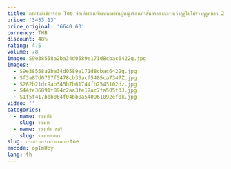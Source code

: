 ```yaml
---
title: กระชับสีเขียวรอบ Toe ข้อเท้ารองเท้าแบนแฟชั่นผู้หญิงรองเท้าสั้นลําลองกลางแจ้งฤดูใบไม้ร่วงฤดูหนาว 2025 ใหม่
price: '3453.13'
price_original: '6640.63'
currency: THB
discount: 48%
rating: 4.5
volume: 78
image: S9e38558a2ba34d0589e171d8cbac6422q.jpg
images:
  - S9e38558a2ba34d0589e171d8cbac6422q.jpg
  - Sf3a87d0757f5478cb33acf5485ca7347Z.jpg
  - S282b21dc9ab345b7b61744fb2543102dz.jpg
  - S44fe36891f894c2aa3fe17ac7fa505f3J.jpg
  - S1f5f417bbb064f04bb0a540961092ef0k.jpg
video: ''
categories:
  - name: รองเท้า
    slug: รองเท
  - name: รองเท้า สตรี
    slug: รองเท-สตร
slug: กระช-บส-เข-ยวรอบ-toe
encode: opImUpy
lang: th
---
```

  